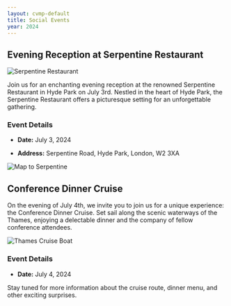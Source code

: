 ```yaml
---
layout: cvmp-default
title: Social Events
year: 2024
---
```

<style>
  /* Add CSS styles to control image width */
  .event-image {
    max-width: 100%;
    height: auto;
  }
</style>

## Evening Reception at Serpentine Restaurant

<img class="event-image" src="{{site.url}}/img/social/hydepark.jpg" alt="Serpentine Restaurant">
<!--![Serpentine Restaurant](/img/social/hydepark.jpg)-->

Join us for an enchanting evening reception at the renowned Serpentine Restaurant in Hyde Park on July 3rd. Nestled in the heart of Hyde Park, the Serpentine Restaurant offers a picturesque setting for an unforgettable gathering.

### Event Details
- **Date:** July 3, 2024
<!--- **Time:** [Insert Time]-->
- **Address:** Serpentine Road, Hyde Park, London, W2 3XA

<img class="event-image" src="{{site.url}}/img/social/serpentinemap.png" alt="Map to Serpentine">
<!--![Map](/img/social/serpentinemap.png)-->

## Conference Dinner Cruise

On the evening of July 4th, we invite you to join us for a unique experience: the Conference Dinner Cruise. Set sail along the scenic waterways of the Thames, enjoying a delectable dinner and the company of fellow conference attendees.

<img class="event-image" src="{{site.url}}/img/social/MilleniumDiamond.jpeg" alt="Thames Cruise Boat">

### Event Details
- **Date:** July 4, 2024
<!--- **Time:** [Insert Time]-->
<!--- **Location:** [Insert Cruise Location]-->

Stay tuned for more information about the cruise route, dinner menu, and other exciting surprises.
